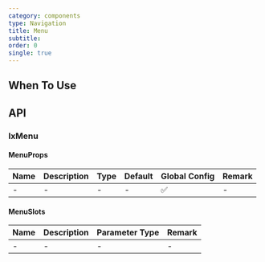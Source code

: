```yaml
---
category: components
type: Navigation
title: Menu
subtitle:
order: 0
single: true
---
```




## When To Use

## API

### IxMenu

#### MenuProps

| Name | Description | Type | Default | Global Config | Remark |
| --- | --- | --- | --- | --- | --- |
| - | - | - | - | ✅ | - |

#### MenuSlots

| Name | Description | Parameter Type | Remark |
| --- | --- | --- | --- |
| - | - | - | - |
